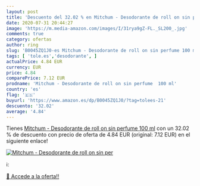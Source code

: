 ```yaml
---
layout: post
title: 'Descuento del 32.02 % en Mitchum - Desodorante de roll on sin per'
date: 2020-07-31 20:44:27
image: 'https://m.media-amazon.com/images/I/31rya9gZ-FL._SL200_.jpg'
comments: true
category: ofertas
author: ring
slug: 'B0045ZQ1J0-es Mitchum - Desodorante de roll on sin perfume 100 ml'
tags: [ 'tole.es','desodorante', ]
actualPrice: 4.84 EUR
currency: EUR
price: 4.84
comparePrice: 7.12 EUR
prodname: 'Mitchum - Desodorante de roll on sin perfume  100 ml'
country: 'es'
flag: '🇪🇸'
buyurl: 'https://www.amazon.es/dp/B0045ZQ1J0/?tag=tolees-21'
descuento: '32.02'
average: '4.84'
---
```


Tienes [Mitchum - Desodorante de roll on sin perfume  100 ml](https://www.amazon.es/dp/B0045ZQ1J0/?tag=tolees-21) con un 32.02 % de descuento con precio de oferta de 4.84 EUR (original: 7.12 EUR) en el siguiente enlace!

[![Mitchum - Desodorante de roll on sin per](https://m.media-amazon.com/images/I/31rya9gZ-FL._SL200_.jpg)](https://www.amazon.es/dp/B0045ZQ1J0/?tag=tolees-21)

ℹ️:


[🛒 Accede a la oferta!!](https://www.amazon.es/dp/B0045ZQ1J0/?tag=tolees-21)
